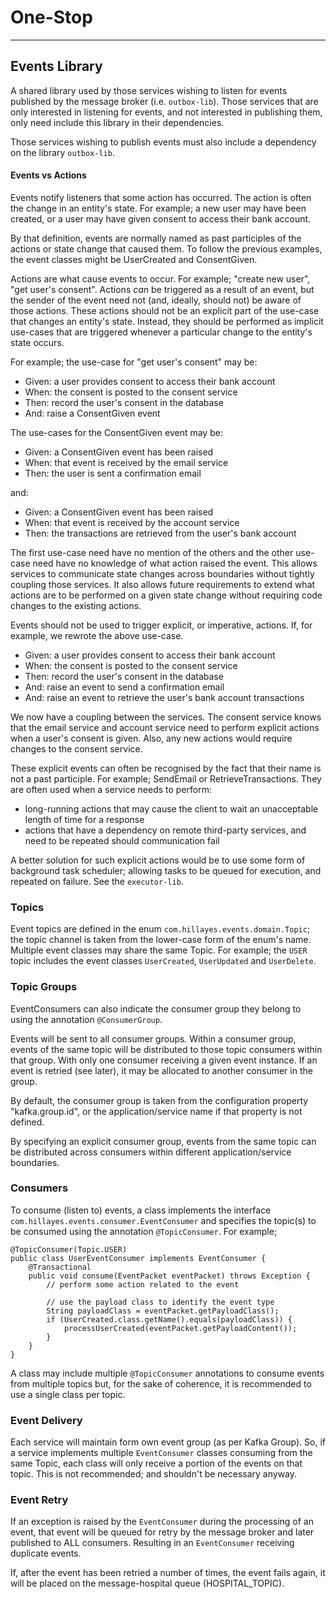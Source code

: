 
# One-Stop

---
## Events Library
A shared library used by those services wishing to listen for events published
by the message broker (i.e. `outbox-lib`). Those services that are only interested
in listening for events, and not interested in publishing them, only need
include this library in their dependencies.

Those services wishing to publish events must also include a dependency on the
library `outbox-lib`.

#### Events vs Actions
Events notify listeners that some action has occurred. The action is often the change
in an entity's state. For example; a new user may have been created, or a user may
have given consent to access their bank account.

By that definition, events are normally named as past participles of the actions or
state change that caused them. To follow the previous examples, the event classes
might be UserCreated and ConsentGiven.

Actions are what cause events to occur. For example; "create new user", "get user's
consent". Actions *can* be triggered as a result of an event, but the sender of the
event need not (and, ideally, should not) be aware of those actions. These actions
should not be an explicit part of the use-case that changes an entity's state. Instead,
they should be performed as implicit use-cases that are triggered whenever a particular
change to the entity's state occurs.

For example; the use-case for "get user's consent" may be:
- Given: a user provides consent to access their bank account
- When: the consent is posted to the consent service
- Then: record the user's consent in the database
- And: raise a ConsentGiven event

The use-cases for the ConsentGiven event may be:
- Given: a ConsentGiven event has been raised
- When: that event is received by the email service
- Then: the user is sent a confirmation email

and:
- Given: a ConsentGiven event has been raised
- When: that event is received by the account service
- Then: the transactions are retrieved from the user's bank account

The first use-case need have no mention of the others and the other use-case need have
no knowledge of what action raised the event. This allows services to communicate
state changes across boundaries without tightly coupling those services. It also allows
future requirements to extend what actions are to be performed on a given state change
without requiring code changes to the existing actions.

Events should not be used to trigger explicit, or imperative, actions. If, for example,
we rewrote the above use-case.

- Given: a user provides consent to access their bank account
- When: the consent is posted to the consent service
- Then: record the user's consent in the database
- And: raise an event to send a confirmation email
- And: raise an event to retrieve the user's bank account transactions

We now have a coupling between the services. The consent service knows that the email
service and account service need to perform explicit actions when a user's consent is
given. Also, any new actions would require changes to the consent service.

These explicit events can often be recognised by the fact that their name is not a
past participle. For example; SendEmail or RetrieveTransactions. They are often used
when a service needs to perform: 
- long-running actions that may cause the client to wait an unacceptable length of time
for a response
- actions that have a dependency on remote third-party services, and need to be
repeated should communication fail

A better solution for such explicit actions would be to use some form of background
task scheduler; allowing tasks to be queued for execution, and repeated on failure.
See the `executor-lib`.

### Topics
Event topics are defined in the enum `com.hillayes.events.domain.Topic`; the
topic channel is taken from the lower-case form of the enum's name. Multiple
event classes may share the same Topic. For example; the `USER` topic includes
the event classes `UserCreated`, `UserUpdated` and `UserDelete`.

### Topic Groups
EventConsumers can also indicate the consumer group they belong to using the
annotation `@ConsumerGroup`.

Events will be sent to all consumer groups. Within a consumer group, events of
the same topic will be distributed to those topic consumers within that group.
With only one consumer receiving a given event instance. If an event is retried
(see later), it may be allocated to another consumer in the group.

By default, the consumer group is taken from the configuration property "kafka.group.id",
or the application/service name if that property is not defined.

By specifying an explicit consumer group, events from the same topic can be
distributed across consumers within different application/service boundaries.

### Consumers
To consume (listen to) events, a class implements the interface
`com.hillayes.events.consumer.EventConsumer` and specifies the topic(s) to be
consumed using the annotation  `@TopicConsumer`. For example;
```
@TopicConsumer(Topic.USER)
public class UserEventConsumer implements EventConsumer {
    @Transactional
    public void consume(EventPacket eventPacket) throws Exception {
        // perform some action related to the event
        
        // use the payload class to identify the event type
        String payloadClass = eventPacket.getPayloadClass();
        if (UserCreated.class.getName().equals(payloadClass)) {
            processUserCreated(eventPacket.getPayloadContent());
        }
    }
}
```
A class may include multiple `@TopicConsumer` annotations to consume events
from multiple topics but, for the sake of coherence, it is recommended to use
a single class per topic.

### Event Delivery
Each service will maintain form own event group (as per Kafka Group). So,
if a service implements multiple `EventConsumer` classes consuming from the same
Topic, each class will only receive a portion of the events on that topic.
This is not recommended; and shouldn't be necessary anyway.

### Event Retry
If an exception is raised by the `EventConsumer` during the processing of an
event, that event will be queued for retry by the message broker and later
published to ALL consumers. Resulting in an `EventConsumer` receiving duplicate
events.

If, after the event has been retried a number of times, the event fails again,
it will be placed on the message-hospital queue (HOSPITAL_TOPIC). 
